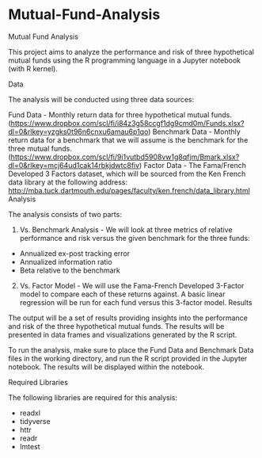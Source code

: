 # Mutual-Fund-Analysis

Mutual Fund Analysis

This project aims to analyze the performance and risk of three hypothetical mutual funds using the R programming language in a Jupyter notebook (with R kernel).

Data

The analysis will be conducted using three data sources:

Fund Data - Monthly return data for three hypothetical mutual funds. (https://www.dropbox.com/scl/fi/i84z3g58ccgf1dg9cmd0m/Funds.xlsx?dl=0&rlkey=yzgks0t96n6cnxu6amau6p1qo)
Benchmark Data - Monthly return data for a benchmark that we will assume is the benchmark for the three mutual funds. (https://www.dropbox.com/scl/fi/9i1vutbd5908vw1g8qfjm/Bmark.xlsx?dl=0&rlkey=mcj64ud1cak14rbkjdwtc8fiv)
Factor Data - The Fama/French Developed 3 Factors dataset, which will be sourced from the Ken French data library at the following address: http://mba.tuck.dartmouth.edu/pages/faculty/ken.french/data_library.html
Analysis

The analysis consists of two parts:

1. Vs. Benchmark Analysis - We will look at three metrics of relative performance and risk versus the given benchmark for the three funds:
- Annualized ex-post tracking error
- Annualized information ratio
- Beta relative to the benchmark
2. Vs. Factor Model - We will use the Fama-French Developed 3-Factor model to compare each of these returns against. A basic linear regression will be run for each fund versus this 3-factor model.
Results

The output will be a set of results providing insights into the performance and risk of the three hypothetical mutual funds. The results will be presented in data frames and visualizations generated by the R script.

To run the analysis, make sure to place the Fund Data and Benchmark Data files in the working directory, and run the R script provided in the Jupyter notebook. The results will be displayed within the notebook.

Required Libraries

The following libraries are required for this analysis:

- readxl
- tidyverse
- httr
- readr
- lmtest


